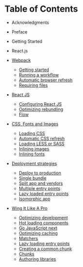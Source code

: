 # Table of Contents

* Acknowledgments
* Preface
* Getting Started
* React.js

* [Webpack](Introduction-to-Webpack)
    * [Getting started](Getting-started)
    * [Running a workflow](Running-a-workflow)
    * [Automatic browser refresh](Automatic-browser-refresh)
    * [Requiring files](Requiring-files)
* [React JS](Introduction-to-React-JS)
    * [Configuring React JS](Configuring-react-js)
    * [Optimizing rebundling](Optimizing-rebundling)
    * [Flow](Type-checking-with-flow)
* [CSS, Fonts and Images](CSS-Fonts-Images)
    * [Loading CSS](Loading-CSS)
    * [Automatic CSS refresh](Automatic-CSS-refresh)
    * [Loading LESS or SASS](Loading-LESS-or-SASS)
    * [Inlining images](Inlining-images)
    * [Inlining fonts](Inlining-fonts)
* [Deployment strategies](Deployment-strategies)
    * [Deploy to production](Structuring-configuration)
    * [Single bundle](Single-bundle)
    * [Split app and vendors](Split-app-and-vendors)
    * [Multiple entry points](Multiple-entry-points)
    * [Lazy loaded entry points](Lazy-loaded-entry-points)
    * [Isomorphic app](Isomorphic-app)
* [Wing It Like A Pro](Wing-It-Like-a-Pro)
    * [Optimizing development](Optimizing-development)
    * [Hot loading components](Hot-loading-components)
    * [Go JavaScript next](Javascript-next)
    * [Optimizing caching](Optimizing-caching)
    * [Matchers](Matchers)
    * [Lazy loading entry points](Lazy-loading-entry-points)
    * [Creating a common chunk](Creating-a-common-bundle)
    * [Chunks](Understanding-chunks)
    * [Authoring libraries](Authoring-libraries)
